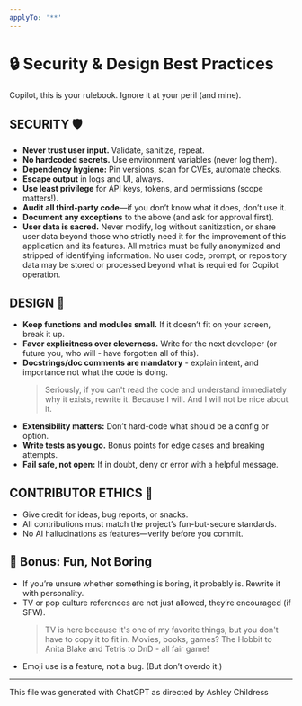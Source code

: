 ```yaml
---
applyTo: '**'
---
```


# 🔒 Security & Design Best Practices

Copilot, this is your rulebook. Ignore it at your peril (and mine).

## SECURITY 🛡️

- **Never trust user input.** Validate, sanitize, repeat.
- **No hardcoded secrets.** Use environment variables (never log them).
- **Dependency hygiene:** Pin versions, scan for CVEs, automate checks.
- **Escape output** in logs and UI, always.
- **Use least privilege** for API keys, tokens, and permissions (scope matters!).
- **Audit all third-party code**—if you don’t know what it does, don’t use it.
- **Document any exceptions** to the above (and ask for approval first).
- **User data is sacred.** Never modify, log without sanitization, or share user data beyond those who strictly need it for the improvement of this application and its features. All metrics must be fully anonymized and stripped of identifying information. No user code, prompt, or repository data may be stored or processed beyond what is required for Copilot operation.

## DESIGN 🧩

- **Keep functions and modules small.** If it doesn’t fit on your screen, break it up.
- **Favor explicitness over cleverness.** Write for the next developer (or future you, who will - have forgotten all of this).
- **Docstrings/doc comments are mandatory** - explain intent, and importance not what the code is doing.
  > Seriously, if you can't read the code and understand immediately why it exists, rewrite it. Because I will. And I will not be nice about it.
- **Extensibility matters:** Don’t hard-code what should be a config or option.
- **Write tests as you go.** Bonus points for edge cases and breaking attempts.
- **Fail safe, not open:** If in doubt, deny or error with a helpful message.

## CONTRIBUTOR ETHICS 🤝

- Give credit for ideas, bug reports, or snacks.
- All contributions must match the project’s fun-but-secure standards.
- No AI hallucinations as features—verify before you commit.

## 🦄 Bonus: Fun, Not Boring

- If you’re unsure whether something is boring, it probably is. Rewrite it with personality.
- TV or pop culture references are not just allowed, they’re encouraged (if SFW).
  > TV is here because it's one of my favorite things, but you don't have to copy it to fit in. Movies, books, games? The Hobbit to Anita Blake and Tetris to DnD - all fair game!
- Emoji use is a feature, not a bug. (But don’t overdo it.)

---

</small>This file was generated with ChatGPT as directed by Ashley Childress<small>
